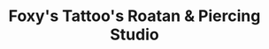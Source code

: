 ---
title: "Foxy's Tattoo's Roatan & Piercing Studio"
url: /west-end/foxys-tattoos-roatan-y-piercing-studio/
shop: tatuaje
---